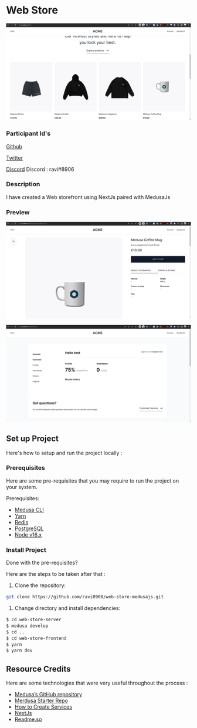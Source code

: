 # Web Store

![cover image](prev1.png)

### Participant Id's

[Github](https://github.com/ravi0900)

[Twitter](https://twitter.com/Ravi0541)

[Discord](https://discordapp.com/users/ravi#8906)
Discord : ravi#8906

### Description

I have created a Web storefront using NextJs paired with MedusaJs

### Preview

![preview](prev2.png)

![preview](prev3.png)


## Set up Project

Here's how to setup and run the project locally :

### Prerequisites

Here are some pre-requisites that you may require to run the project on your system.

Prerequisites:

- [Medusa CLI](https://www.npmjs.com/package/@medusajs/medusa-cli)
- [Yarn](https://www.npmjs.com/package/yarn)
- [Redis](https://redis.io/)
- [PostgreSQL](https://www.postgresql.org/)
- [Node v16.x](https://node.org/)

### Install Project

Done with the pre-requisites?

Here are the steps to be taken after that :


1. Clone the repository:

```bash
git clone https://github.com/ravi0900/web-store-medusajs.git
```

1. Change directory and install dependencies:

```bash
$ cd web-store-server
$ medusa develop
$ cd ..
$ cd web-store-frontend
$ yarn
$ yarn dev
```
## Resource Credits

Here are some technologies that were very useful throughout the process :

- [Medusa’s GitHub repository](https://github.com/medusajs/medusa)
- [Merdusa Starter Repo](https://github.com/medusajs/nextjs-starter-medusa.git)
- [How to Create Services](https://docs.medusajs.com/advanced/backend/services/create-service)
- [NextJs](https://nextjs.org/)
- [Readme.so](https://readme.so/editor)